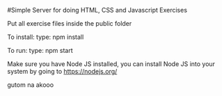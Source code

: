 #Simple Server for doing HTML, CSS and Javascript Exercises

Put all exercise files inside the public folder

To install:
type: npm install

To run:
type: npm start

Make sure you have Node JS installed, you can install Node JS into your system by going to https://nodejs.org/

gutom na akooo
